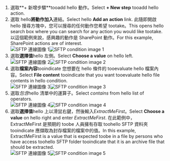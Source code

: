 1. <span data-ttu-id="2f005-101">選取**+ 新增步驟**tooadd hello 動作。</span><span class="sxs-lookup"><span data-stu-id="2f005-101">Select **+ New step** tooadd hello action.</span></span>  
2. <span data-ttu-id="2f005-102">選取 hello**將動作加入**連結。</span><span class="sxs-lookup"><span data-stu-id="2f005-102">Select hello **Add an action** link.</span></span> <span data-ttu-id="2f005-103">此隨即開啟 hello 搜尋方塊中，您可以搜尋的任何動作您希望 tootake。</span><span class="sxs-lookup"><span data-stu-id="2f005-103">This opens hello search box where you can search for any action you would like tootake.</span></span> <span data-ttu-id="2f005-104">以這個範例來說，感興趣的動作是 SharePoint 動作。</span><span class="sxs-lookup"><span data-stu-id="2f005-104">For this example, SharePoint actions are of interest.</span></span>    
   <span data-ttu-id="2f005-105">![SFTP 連線圖像 1](./media/connectors-create-api-sftp/condition-1.png)</span><span class="sxs-lookup"><span data-stu-id="2f005-105">![SFTP condition image 1](./media/connectors-create-api-sftp/condition-1.png)</span></span>    
3. <span data-ttu-id="2f005-106">選取**選擇值**hello 左側。</span><span class="sxs-lookup"><span data-stu-id="2f005-106">Select **Choose a value** on hello left.</span></span> 
   <span data-ttu-id="2f005-107">![SFTP 連線圖像 2](./media/connectors-create-api-sftp/condition-2.png)</span><span class="sxs-lookup"><span data-stu-id="2f005-107">![SFTP condition image 2](./media/connectors-create-api-sftp/condition-2.png)</span></span>    
4. <span data-ttu-id="2f005-108">選取**檔案內容**tooindicate 您想要在 hello 條件的 tooevaluate hello 檔案內容。</span><span class="sxs-lookup"><span data-stu-id="2f005-108">Select **File content** tooindicate that you want tooevaluate hello file contents in hello condition.</span></span>      
   <span data-ttu-id="2f005-109">![SFTP 連線圖像 3](./media/connectors-create-api-sftp/condition-3.png)</span><span class="sxs-lookup"><span data-stu-id="2f005-109">![SFTP condition image 3](./media/connectors-create-api-sftp/condition-3.png)</span></span>   
5. <span data-ttu-id="2f005-110">選取*包含*hello 清單中的運算子。</span><span class="sxs-lookup"><span data-stu-id="2f005-110">Select *contains* from hello list of operators.</span></span>       
   <span data-ttu-id="2f005-111">![SFTP 連線圖像 4](./media/connectors-create-api-sftp/condition-4.png)</span><span class="sxs-lookup"><span data-stu-id="2f005-111">![SFTP condition image 4](./media/connectors-create-api-sftp/condition-4.png)</span></span>   
6. <span data-ttu-id="2f005-112">選取**選擇值**hello 上以滑鼠右鍵，然後輸入*ExtractMeFirst*。</span><span class="sxs-lookup"><span data-stu-id="2f005-112">Select **Choose a value** on hello right and enter *ExtractMeFirst*.</span></span> <span data-ttu-id="2f005-113">在此範例中，ExtractMeFirst 是預期的 toobe 人員擁有存取 toohello SFTP 資料夾 tooindicate 應擷取為封存檔案的檔案中的值。</span><span class="sxs-lookup"><span data-stu-id="2f005-113">In this example, ExtractMeFirst is a value that is expected toobe in a file by persons who have access toohello SFTP folder tooindicate that it is an archive file that should be extracted.</span></span>  
   <span data-ttu-id="2f005-114">![SFTP 連線圖像 5](./media/connectors-create-api-sftp/condition-5.png)</span><span class="sxs-lookup"><span data-stu-id="2f005-114">![SFTP condition image 5](./media/connectors-create-api-sftp/condition-5.png)</span></span>   

